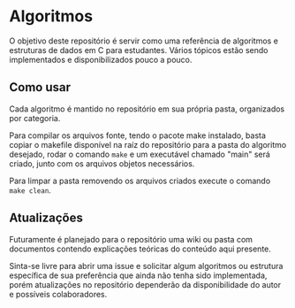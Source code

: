 # Algoritmos

O objetivo deste repositório é servir como uma referência de algoritmos e estruturas de dados em C para estudantes.
Vários tópicos estão sendo implementados e disponibilizados pouco a pouco.

## Como usar

Cada algoritmo é mantido no repositório em sua própria pasta, organizados por categoria.

Para compilar os arquivos fonte, tendo o pacote make instalado, basta copiar o makefile disponível na raíz do repositório para a pasta do algoritmo desejado, rodar o comando ``make`` e um executável chamado "main" será criado, junto com os arquivos objetos necessários.

Para limpar a pasta removendo os arquivos criados execute o comando ``make clean``.

## Atualizações

Futuramente é planejado para o repositório uma wiki ou pasta com documentos contendo explicações teóricas do conteúdo aqui presente.

Sinta-se livre para abrir uma issue e solicitar algum algoritmos ou estrutura específica de sua preferência que ainda não tenha sido implementada, porém atualizações no repositório dependerão da disponibilidade do autor e possíveis colaboradores.
